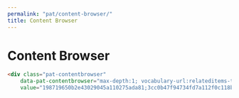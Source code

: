 ```yaml
---
permalink: "pat/content-browser/"
title: Content Browser
---
```


# Content Browser

```html
<div class="pat-contentbrowser"
    data-pat-contentbrowser="max-depth:1; vocabulary-url:relateditems-test.json"
    value="198719650b2e43029045a110275ada81;3cc0b47f94734fd7a112f0c118b1e8e4"></div>
```

<div class="pat-contentbrowser"
    data-pat-contentbrowser="max-depth:1; vocabulary-url:relateditems-test.json"
    value="198719650b2e43029045a110275ada81;3cc0b47f94734fd7a112f0c118b1e8e4"></div>
